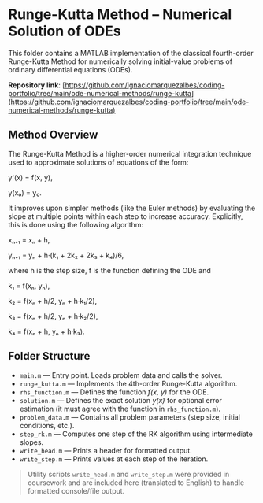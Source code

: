 # Runge-Kutta Method – Numerical Solution of ODEs

This folder contains a MATLAB implementation of the classical fourth-order Runge-Kutta Method
for numerically solving initial-value problems of ordinary differential equations (ODEs).

**Repository link**: [https://github.com/ignaciomarquezalbes/coding-portfolio/tree/main/ode-numerical-methods/runge-kutta](https://github.com/ignaciomarquezalbes/coding-portfolio/tree/main/ode-numerical-methods/runge-kutta)

## Method Overview

The Runge-Kutta Method is a higher-order numerical integration technique used to approximate solutions of equations of the form:

y'(x) = f(x, y),

y(x₀) = y₀.

It improves upon simpler methods (like the Euler methods) by evaluating 
the slope at multiple points within each step to increase accuracy. 
Explicitly, this is done using the following algorithm:

xₙ₊₁ = xₙ + h,

yₙ₊₁ = yₙ + h·(k₁ + 2k₂ + 2k₃ + k₄)/6,

where h is the step size, f is the function defining the ODE and

k₁ = f(xₙ, yₙ), 

k₂ = f(xₙ + h/2, yₙ + h·k₁/2), 

k₃ = f(xₙ + h/2, yₙ + h·k₂/2), 

k₄ = f(xₙ + h, yₙ + h·k₃).

## Folder Structure

- `main.m` — Entry point. Loads problem data and calls the solver.
- `runge_kutta.m` — Implements the 4th-order Runge-Kutta algorithm.
- `rhs_function.m` — Defines the function *f(x, y)* for the ODE.
- `solution.m` — Defines the exact solution *y(x)* for optional error estimation (it must agree with the function in `rhs_function.m`).
- `problem_data.m` — Contains all problem parameters (step size, initial conditions, etc.).
- `step_rk.m` — Computes one step of the RK algorithm using intermediate slopes.
- `write_head.m` — Prints a header for formatted output.
- `write_step.m` — Prints values at each step of the iteration.

> Utility scripts `write_head.m` and `write_step.m` were provided in coursework and are included here (translated to English) to handle formatted console/file output.
